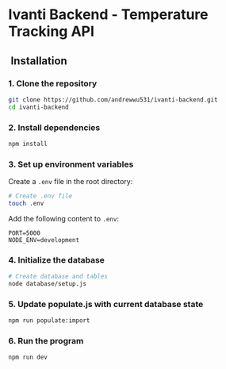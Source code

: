 # Ivanti Backend - Temperature Tracking API

## ️ Installation

### 1. Clone the repository

```bash
git clone https://github.com/andrewwu531/ivanti-backend.git
cd ivanti-backend
```

### 2. Install dependencies

```bash
npm install
```

### 3. Set up environment variables

Create a `.env` file in the root directory:

```bash
# Create .env file
touch .env
```

Add the following content to `.env`:

```env
PORT=5000
NODE_ENV=development
```

### 4. Initialize the database

```bash
# Create database and tables
node database/setup.js
```

### 5. Update populate.js with current database state

```bash
npm run populate:import
```

### 6. Run the program

```bash
npm run dev
```
